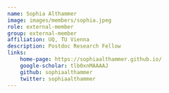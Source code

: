 ```yaml
---
name: Sophia Althammer
image: images/members/sophia.jpeg
role: external-member
group: external-member
affiliation: UQ, TU Vienna
description: Postdoc Research Fellow
links:
    home-page: https://sophiaalthammer.github.io/
    google-scholar: tlb0xnMAAAAJ
    github: sophiaalthammer
    twitter: sophiaalthammer
---
```

